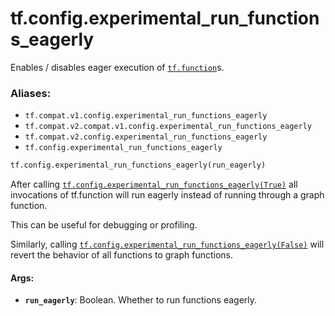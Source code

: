 <div itemscope itemtype="http://developers.google.com/ReferenceObject">
<meta itemprop="name" content="tf.config.experimental_run_functions_eagerly" />
<meta itemprop="path" content="Stable" />
</div>

# tf.config.experimental_run_functions_eagerly

Enables / disables eager execution of <a href="../../tf/function.md"><code>tf.function</code></a>s.

### Aliases:

* `tf.compat.v1.config.experimental_run_functions_eagerly`
* `tf.compat.v2.compat.v1.config.experimental_run_functions_eagerly`
* `tf.compat.v2.config.experimental_run_functions_eagerly`
* `tf.config.experimental_run_functions_eagerly`

``` python
tf.config.experimental_run_functions_eagerly(run_eagerly)
```

<!-- Placeholder for "Used in" -->

After calling <a href="../../tf/config/experimental_run_functions_eagerly.md"><code>tf.config.experimental_run_functions_eagerly(True)</code></a> all
invocations of tf.function will run eagerly instead of running through a graph
function.

This can be useful for debugging or profiling.

Similarly, calling <a href="../../tf/config/experimental_run_functions_eagerly.md"><code>tf.config.experimental_run_functions_eagerly(False)</code></a> will
revert the behavior of all functions to graph functions.

#### Args:


* <b>`run_eagerly`</b>: Boolean. Whether to run functions eagerly.
